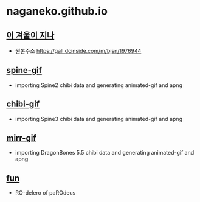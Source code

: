 # naganeko.github.io

## [이 겨울이 지나](https://naganeko.github.io/winter-of-dolls/)

- 원본주소 https://gall.dcinside.com/m/bjsn/1976944 

## [spine-gif](https://naganeko.github.io/spine-gif)

- importing Spine2 chibi data and generating animated-gif and apng


## [chibi-gif](https://naganeko.github.io/chibi-gif)

- importing Spine3 chibi data and generating animated-gif and apng


## [mirr-gif](https://naganeko.github.io/mirr-gif)

- importing DragonBones 5.5 chibi data and generating animated-gif and apng


## [fun](https://naganeko.github.io/fun/)

- RO-delero of paROdeus
